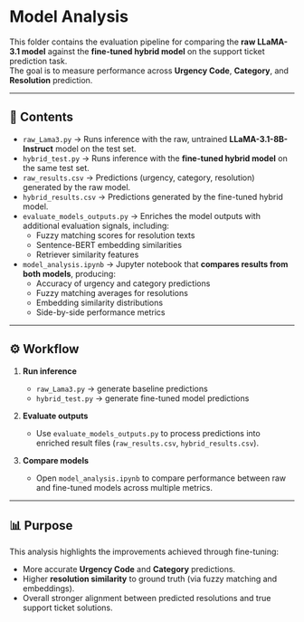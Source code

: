 # Model Analysis

This folder contains the evaluation pipeline for comparing the **raw LLaMA-3.1 model** against the **fine-tuned hybrid model** on the support ticket prediction task.  
The goal is to measure performance across **Urgency Code**, **Category**, and **Resolution** prediction.

---

## 📂 Contents

- `raw_Lama3.py` → Runs inference with the raw, untrained **LLaMA-3.1-8B-Instruct** model on the test set.  
- `hybrid_test.py` → Runs inference with the **fine-tuned hybrid model** on the same test set.  
- `raw_results.csv` → Predictions (urgency, category, resolution) generated by the raw model.  
- `hybrid_results.csv` → Predictions generated by the fine-tuned hybrid model.  
- `evaluate_models_outputs.py` → Enriches the model outputs with additional evaluation signals, including:
  - Fuzzy matching scores for resolution texts  
  - Sentence-BERT embedding similarities  
  - Retriever similarity features  
- `model_analysis.ipynb` → Jupyter notebook that **compares results from both models**, producing:
  - Accuracy of urgency and category predictions  
  - Fuzzy matching averages for resolutions  
  - Embedding similarity distributions  
  - Side-by-side performance metrics  

---

## ⚙️ Workflow

1. **Run inference**  
   - `raw_Lama3.py` → generate baseline predictions  
   - `hybrid_test.py` → generate fine-tuned model predictions  

2. **Evaluate outputs**  
   - Use `evaluate_models_outputs.py` to process predictions into enriched result files (`raw_results.csv`, `hybrid_results.csv`).  

3. **Compare models**  
   - Open `model_analysis.ipynb` to compare performance between raw and fine-tuned models across multiple metrics.  

---

## 📊 Purpose

This analysis highlights the improvements achieved through fine-tuning:
- More accurate **Urgency Code** and **Category** predictions.  
- Higher **resolution similarity** to ground truth (via fuzzy matching and embeddings).  
- Overall stronger alignment between predicted resolutions and true support ticket solutions.  

